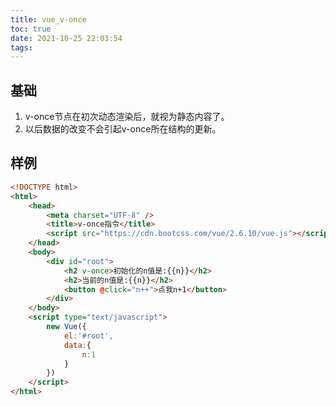```yaml
---
title: vue_v-once
toc: true
date: 2021-10-25 22:03:54
tags:
---
```


## 基础
1. v-once节点在初次动态渲染后，就视为静态内容了。
2. 以后数据的改变不会引起v-once所在结构的更新。

## 样例
```html
<!DOCTYPE html>
<html>
	<head>
		<meta charset="UTF-8" />
		<title>v-once指令</title>
		<script src="https://cdn.bootcss.com/vue/2.6.10/vue.js"></script>
	</head>
	<body>
		<div id="root">
			<h2 v-once>初始化的n值是:{{n}}</h2>
			<h2>当前的n值是:{{n}}</h2>
			<button @click="n++">点我n+1</button>
		</div>
	</body>
	<script type="text/javascript">
		new Vue({
			el:'#root',
			data:{
				n:1
			}
		})
	</script>
</html>
```